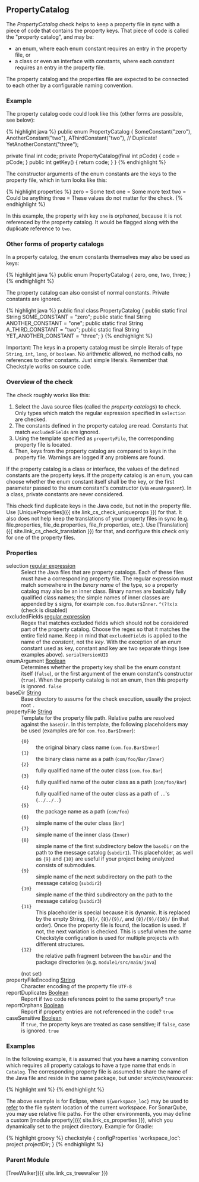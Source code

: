 ## PropertyCatalog

The *PropertyCatalog* check helps to keep a property file in sync with a piece of code that contains the property keys. That piece of code is called the "property catalog", and may be:

  - an enum, where each enum constant requires an entry in the property file, or
  - a class or even an interface with constants, where each constant requires an entry in the property file.

The property catalog and the properties file are expected to be connected to each other by a configurable naming convention.

### Example

The property catalog code could look like this (other forms are possible, see below):

{% highlight java %}
public enum PropertyCatalog {
  SomeConstant("zero"),
  AnotherConstant("two"),
  AThirdConstant("two"),  // Duplicate!
  YetAnotherConstant("three");

  private final int code;
  private PropertyCatalog(final int pCode) { code = pCode; }
  public int getKey() { return code; }
}
{% endhighlight %}

The constructor arguments of the enum constants are the keys to the property file, which in turn looks like this:

{% highlight properties %}
zero = Some text
one = Some more text
two = Could be anything
three = These values do not matter for the check.
{% endhighlight %}

In this example, the property with key `one` is *orphaned*, because it is not referenced by the property catalog. It would be flagged along with the duplicate reference to `two`.

### Other forms of property catalogs

In a property catalog, the enum constants themselves may also be used as keys:

{% highlight java %}
public enum PropertyCatalog {
  zero, one, two, three;
}
{% endhighlight %}

The property catalog can also consist of normal constants. Private constants are ignored.

{% highlight java %}
public final class PropertyCatalog {
    public static final String SOME_CONSTANT = "zero";
    public static final String ANOTHER_CONSTANT = "one";
    public static final String A_THIRD_CONSTANT = "two";
    public static final String YET_ANOTHER_CONSTANT = "three";
}
{% endhighlight %}

<div class="alert alert-info">
  <p>Important: The keys in a property catalog must be simple literals of type <code>String</code>, <code>int</code>,
  <code>long</code>, or <code>boolean</code>. No arithmetic allowed, no method calls, no references to other constants.
  Just simple literals. Remember that Checkstyle works on source code.</p>
</div>


### Overview of the check

The check roughly works like this:

  1. Select the Java source files (called the *property catalogs*) to check. Only types which match the regular expression specified in `selection` are checked.
  1. The constants defined in the property catalog are read. Constants that match `excludedFields` are ignored.
  1. Using the template specified as `propertyFile`, the corresponding property file is located.
  1. Then, keys from the property catalog are compared to keys in the property file. Warnings are logged if any problems are found.

If the property catalog is a class or interface, the values of the defined constants are the property keys. If the property catalog is an enum, you can choose whether the enum constant itself shall be the key, or the first parameter passed to the enum constant's constructor (via `enumArgument`). In a class, private constants are never considered.

This check find duplicate keys in the Java code, but not in the property file. Use [UniqueProperties]({{ site.link_cs_check_uniqueprops }}) for that. It also does not help keep the translations of your property files in sync (e.g. file.properties, file_de.properties, file_fr.properties, etc.). Use [Translation]({{ site.link_cs_check_translation }}) for that, and configure this check only for one of the property files.


### Properties

<dl>
<dt><span class="propname">selection</span>
    <span class="proptype"><a href="{{ site.link_cs_type_regexp }}">regular
        expression</a></span></dt>
<dd><span class="propdesc">Select the Java files that are property catalogs. Each of these files must have a
        corresponding property file. The regular expression must match somewhere in the <i>binary name</i> of the
        type, so a property catalog may also be an inner class. Binary names are basically fully qualified class
        names; the simple names of inner classes are appended by <code>$</code> signs, for example
        <code>com.foo.Outer$Inner</code>.</span>
    <span class="propdefault"><code>^(?!x)x</code> (check is disabled)</span></dd>

<dt><span class="propname">excludedFields</span>
    <span class="proptype"><a href="{{ site.link_cs_type_regexp }}">regular
        expression</a></span></dt>
<dd><span class="propdesc">Regex that matches excluded fields which should not be considered part of the property
        catalog. Choose the regex so that it matches the entire field name. Keep in mind that
        <code>excludedFields</code> is applied to the name of the <i>constant</i>, not the <i>key</i>. With the
        exception of an enum constant used as key, constant and key are two separate things (see examples above).</span>
    <span class="propdefault"><code>serialVersionUID</code></span></dd>

<dt><span class="propname">enumArgument</span>
    <span class="proptype"><a href="{{ site.link_cs_type_boolean }}">Boolean</a></span></dt>
<dd><span class="propdesc">Determines whether the property key shall be the enum constant itself (<code>false</code>), or
        the first argument of the enum constant's constructor (<code>true</code>). When the property catalog is not an
        enum, then this property is ignored.</span>
    <span class="propdefault"><code>false</code></span></dd>

<dt><span class="propname">baseDir</span>
    <span class="proptype"><a href="{{ site.link_cs_type_string }}">String</a></span></dt>
<dd><span class="propdesc">Base directory to assume for the check execution, usually the project root</span>
    <span class="propdefault"><code>.</code></span></dd>

<dt><span class="propname">propertyFile</span>
    <span class="proptype"><a href="{{ site.link_cs_type_string }}">String</a></span></dt>
<dd><span class="propdesc">Template for the property file path. Relative paths are resolved against the <code>baseDir</code>. In this template, the following placeholders may be
    used (examples are for <code>com.foo.Bar$Inner</code>):</span>
    <dl class="inner"><dt><code>{0}</code></dt>
        <dd>the original binary class name (<code>com.foo.Bar$Inner</code>)</dd>
        <dt><code>{1}</code></dt>
        <dd>the binary class name as a path (<code>com/foo/Bar/Inner</code>)</dd>
        <dt><code>{2}</code></dt>
        <dd>fully qualified name of the outer class (<code>com.foo.Bar</code>)</dd>
        <dt><code>{3}</code></dt>
        <dd>fully qualified name of the outer class as a path (<code>com/foo/Bar</code>)</dd>
        <dt><code>{4}</code></dt>
        <dd>fully qualified name of the outer class as a path of <code>..</code>'s (<code>../../..</code>)</dd>
        <dt><code>{5}</code></dt>
        <dd>the package name as a path (<code>com/foo</code>)</dd>
        <dt><code>{6}</code></dt>
        <dd>simple name of the outer class (<code>Bar</code>)</dd>
        <dt><code>{7}</code></dt>
        <dd>simple name of the inner class (<code>Inner</code>)</dd>
        <dt><code>{8}</code></dt>
        <dd>simple name of the first subdirectory below the <code>baseDir</code> on the path to the message catalog (<code>subdir1</code>). This placeholder, as well as <code>{9}</code> and <code>{10}</code> are useful if your project being analyzed consists of submodules.</dd>
        <dt><code>{9}</code></dt>
        <dd>simple name of the next subdirectory on the path to the message catalog (<code>subdir2</code>)</dd>
        <dt><code>{10}</code></dt>
        <dd>simple name of the third subdirectory on the path to the message catalog (<code>subdir3</code>)</dd>
        <dt><code>{11}</code></dt>
        <dd>This placeholder is special because it is dynamic. It is replaced by the empty String, <code>{8}/</code>, <code>{8}/{9}/</code>, and <code>{8}/{9}/{10}/</code> (in that order). Once the property file is found, the location is used. If not, the next variation is checked. This is useful when the same Checkstyle configuration is used for multiple projects with different structures.</dd>
        <dt><code>{12}</code></dt>
        <dd>the relative path fragment between the <code>baseDir</code> and the package directories (e.g. <code>module1/src/main/java</code>)</dd>
    </dl>
    <span class="propdefault">(not set)</span></dd>

<dt><span class="propname">propertyFileEncoding</span>
    <span class="proptype"><a href="{{ site.link_cs_type_string }}">String</a></span></dt>
<dd><span class="propdesc">Character encoding of the property file</span>
    <span class="propdefault"><code>UTF-8</code></span></dd>

<dt><span class="propname">reportDuplicates</span>
    <span class="proptype"><a href="{{ site.link_cs_type_boolean }}">Boolean</a></span></dt>
<dd><span class="propdesc">Report if two code references point to the same property?</span>
    <span class="propdefault"><code>true</code></span></dd>

<dt><span class="propname">reportOrphans</span>
    <span class="proptype"><a href="{{ site.link_cs_type_boolean }}">Boolean</a></span></dt>
<dd><span class="propdesc">Report if property entries are not referenced in the code?</span>
    <span class="propdefault"><code>true</code></span></dd>

<dt><span class="propname">caseSensitive</span>
    <span class="proptype"><a href="{{ site.link_cs_type_boolean }}">Boolean</a></span></dt>
<dd><span class="propdesc">If <code>true</code>, the property keys are treated as case sensitive; if <code>false</code>,
        case is ignored.</span>
    <span class="propdefault"><code>true</code></span></dd>
</dl>


### Examples

In the following example, it is assumed that you have a naming convention which requires all property catalogs to have a type name that ends in `Catalog`. The corresponding property file is assumed to share the name of the Java file and reside in the same package, but under *src/main/resources*:

{% highlight xml %}
<module name="PropertyCatalog">
  <property name="selection" value="\wCatalog$"/>
  <property name="baseDir" value="${workspace_loc}"/>
  <property name="propertyFile" value="MyProject/src/main/resources/{1}.properties"/>
</module>
{% endhighlight %}

The above example is for Eclipse, where `${workspace_loc}` may be used to [refer](http://eclipse-cs.sourceforge.net/#!/properties) to the file system location of the current workspace. For SonarQube, you may use relative file paths. For the other environments, you may define a custom [module property]({{ site.link_cs_properties }}), which you dynamically set to the project directory. Example for Gradle:

{% highlight groovy %}
checkstyle {
    configProperties 'workspace_loc': project.projectDir;
}
{% endhighlight %}


### Parent Module

[TreeWalker]({{ site.link_cs_treewalker }})
